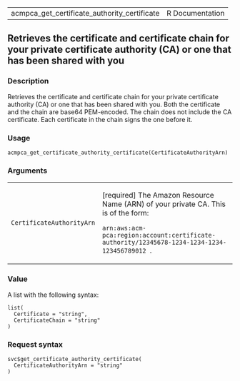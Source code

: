 <table style="width: 100%;">
<tbody>
<tr class="odd">
<td>acmpca_get_certificate_authority_certificate</td>
<td style="text-align: right;">R Documentation</td>
</tr>
</tbody>
</table>

## Retrieves the certificate and certificate chain for your private certificate authority (CA) or one that has been shared with you

### Description

Retrieves the certificate and certificate chain for your private
certificate authority (CA) or one that has been shared with you. Both
the certificate and the chain are base64 PEM-encoded. The chain does not
include the CA certificate. Each certificate in the chain signs the one
before it.

### Usage

    acmpca_get_certificate_authority_certificate(CertificateAuthorityArn)

### Arguments

<table>
<colgroup>
<col style="width: 35%" />
<col style="width: 65%" />
</colgroup>
<tbody>
<tr class="odd">
<td><code
id="acmpca_get_certificate_authority_certificate_:_CertificateAuthorityArn">CertificateAuthorityArn</code></td>
<td><p>[required] The Amazon Resource Name (ARN) of your private CA.
This is of the form:</p>
<p><code>arn:aws:acm-pca:region:account:certificate-authority/12345678-1234-1234-1234-123456789012 </code>.</p></td>
</tr>
</tbody>
</table>

### Value

A list with the following syntax:

    list(
      Certificate = "string",
      CertificateChain = "string"
    )

### Request syntax

    svc$get_certificate_authority_certificate(
      CertificateAuthorityArn = "string"
    )
